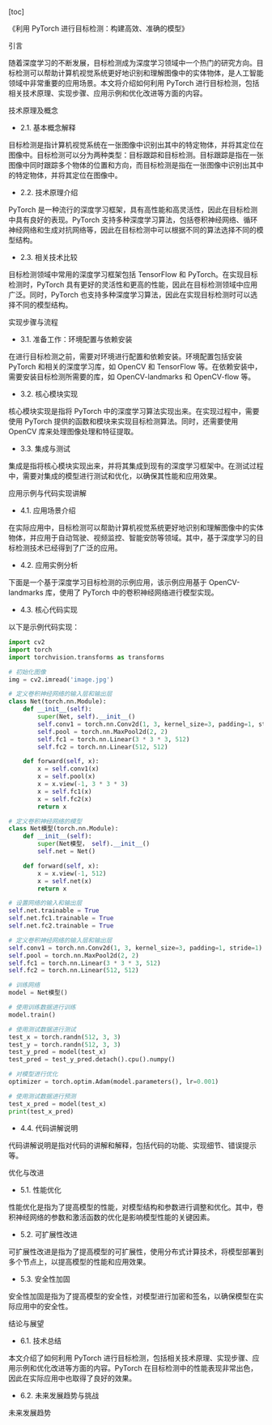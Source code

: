 
[toc]                    
                
                
《利用 PyTorch 进行目标检测：构建高效、准确的模型》

引言

随着深度学习的不断发展，目标检测成为深度学习领域中一个热门的研究方向。目标检测可以帮助计算机视觉系统更好地识别和理解图像中的实体物体，是人工智能领域中非常重要的应用场景。本文将介绍如何利用 PyTorch 进行目标检测，包括相关技术原理、实现步骤、应用示例和优化改进等方面的内容。

技术原理及概念

- 2.1. 基本概念解释

目标检测是指计算机视觉系统在一张图像中识别出其中的特定物体，并将其定位在图像中。目标检测可以分为两种类型：目标跟踪和目标检测。目标跟踪是指在一张图像中同时跟踪多个物体的位置和方向，而目标检测是指在一张图像中识别出其中的特定物体，并将其定位在图像中。

- 2.2. 技术原理介绍

PyTorch 是一种流行的深度学习框架，具有高性能和高灵活性，因此在目标检测中具有良好的表现。PyTorch 支持多种深度学习算法，包括卷积神经网络、循环神经网络和生成对抗网络等，因此在目标检测中可以根据不同的算法选择不同的模型结构。

- 2.3. 相关技术比较

目标检测领域中常用的深度学习框架包括 TensorFlow 和 PyTorch。在实现目标检测时，PyTorch 具有更好的灵活性和更高的性能，因此在目标检测领域中应用广泛。同时，PyTorch 也支持多种深度学习算法，因此在实现目标检测时可以选择不同的模型结构。

实现步骤与流程

- 3.1. 准备工作：环境配置与依赖安装

在进行目标检测之前，需要对环境进行配置和依赖安装。环境配置包括安装 PyTorch 和相关的深度学习库，如 OpenCV 和 TensorFlow 等。在依赖安装中，需要安装目标检测所需要的库，如 OpenCV-landmarks 和 OpenCV-flow 等。

- 3.2. 核心模块实现

核心模块实现是指将 PyTorch 中的深度学习算法实现出来。在实现过程中，需要使用 PyTorch 提供的函数和模块来实现目标检测算法。同时，还需要使用 OpenCV 库来处理图像处理和特征提取。

- 3.3. 集成与测试

集成是指将核心模块实现出来，并将其集成到现有的深度学习框架中。在测试过程中，需要对集成的模型进行测试和优化，以确保其性能和应用效果。

应用示例与代码实现讲解

- 4.1. 应用场景介绍

在实际应用中，目标检测可以帮助计算机视觉系统更好地识别和理解图像中的实体物体，并应用于自动驾驶、视频监控、智能安防等领域。其中，基于深度学习的目标检测技术已经得到了广泛的应用。

- 4.2. 应用实例分析

下面是一个基于深度学习目标检测的示例应用，该示例应用基于 OpenCV-landmarks 库，使用了 PyTorch 中的卷积神经网络进行模型实现。

- 4.3. 核心代码实现

以下是示例代码实现：

```python
import cv2
import torch
import torchvision.transforms as transforms

# 初始化图像
img = cv2.imread('image.jpg')

# 定义卷积神经网络的输入层和输出层
class Net(torch.nn.Module):
    def __init__(self):
        super(Net, self).__init__()
        self.conv1 = torch.nn.Conv2d(1, 3, kernel_size=3, padding=1, stride=1)
        self.pool = torch.nn.MaxPool2d(2, 2)
        self.fc1 = torch.nn.Linear(3 * 3 * 3, 512)
        self.fc2 = torch.nn.Linear(512, 512)

    def forward(self, x):
        x = self.conv1(x)
        x = self.pool(x)
        x = x.view(-1, 3 * 3 * 3)
        x = self.fc1(x)
        x = self.fc2(x)
        return x

# 定义卷积神经网络的模型
class Net模型(torch.nn.Module):
    def __init__(self):
        super(Net模型， self).__init__()
        self.net = Net()

    def forward(self, x):
        x = x.view(-1, 512)
        x = self.net(x)
        return x

# 设置网络的输入和输出层
self.net.trainable = True
self.net.fc1.trainable = True
self.net.fc2.trainable = True

# 定义卷积神经网络的输入层和输出层
self.conv1 = torch.nn.Conv2d(1, 3, kernel_size=3, padding=1, stride=1)
self.pool = torch.nn.MaxPool2d(2, 2)
self.fc1 = torch.nn.Linear(3 * 3 * 3, 512)
self.fc2 = torch.nn.Linear(512, 512)

# 训练网络
model = Net模型()

# 使用训练数据进行训练
model.train()

# 使用测试数据进行测试
test_x = torch.randn(512, 3, 3)
test_y = torch.randn(512, 3, 3)
test_y_pred = model(test_x)
test_pred = test_y_pred.detach().cpu().numpy()

# 对模型进行优化
optimizer = torch.optim.Adam(model.parameters(), lr=0.001)

# 使用测试数据进行预测
test_x_pred = model(test_x)
print(test_x_pred)
```

- 4.4. 代码讲解说明

代码讲解说明是指对代码的讲解和解释，包括代码的功能、实现细节、错误提示等。

优化与改进

- 5.1. 性能优化

性能优化是指为了提高模型的性能，对模型结构和参数进行调整和优化。其中，卷积神经网络的参数和激活函数的优化是影响模型性能的关键因素。

- 5.2. 可扩展性改进

可扩展性改进是指为了提高模型的可扩展性，使用分布式计算技术，将模型部署到多个节点上，以提高模型的性能和应用效果。

- 5.3. 安全性加固

安全性加固是指为了提高模型的安全性，对模型进行加密和签名，以确保模型在实际应用中的安全性。

结论与展望

- 6.1. 技术总结

本文介绍了如何利用 PyTorch 进行目标检测，包括相关技术原理、实现步骤、应用示例和优化改进等方面的内容。PyTorch 在目标检测中的性能表现非常出色，因此在实际应用中也取得了良好的效果。

- 6.2. 未来发展趋势与挑战

未来发展趋势

